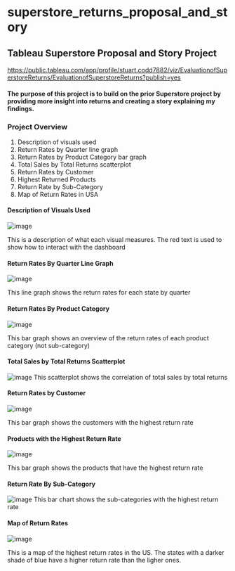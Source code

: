 # superstore_returns_proposal_and_story

## Tableau Superstore Proposal and Story Project
https://public.tableau.com/app/profile/stuart.codd7882/viz/EvaluationofSuperstoreReturns/EvaluationofSuperstoreReturns?publish=yes
#### The purpose of this project is to build on the prior Superstore project by providing more insight into returns and creating a story explaining my findings.

### Project Overview
1. Description of visuals used
2. Return Rates by Quarter line graph
3. Return Rates by Product Category bar graph
4. Total Sales by Total Returns scatterplot
5. Return Rates by Customer 
6. Highest Returned Products
7. Return Rate by Sub-Category
8. Map of Return Rates in USA

#### Description of Visuals Used
![image](https://github.com/user-attachments/assets/386ed269-e8b1-4963-b2cb-4fd836e7d5c3)

This is a description of what each visual measures. The red text is used to show how to interact with the dashboard

#### Return Rates By Quarter Line Graph

![image](https://github.com/user-attachments/assets/1f4e56d1-5b8e-4351-9ee5-acb9228b96c5)

This line graph shows the return rates for each state by quarter

#### Return Rates By Product Category

![image](https://github.com/user-attachments/assets/9652f9fe-70bb-4d11-88d9-d0ad1285110d)

This bar graph shows an overview of the return rates of each product category (not sub-category)

#### Total Sales by Total Returns Scatterplot
![image](https://github.com/user-attachments/assets/a9dfa864-3db3-449d-b73f-98b0120f08a0)
This scatterplot shows the correlation of total sales by total returns

#### Return Rates by Customer
![image](https://github.com/user-attachments/assets/52d5dd21-6c76-4d9a-ae4f-27f65aa07d73)

This bar graph shows the customers with the highest return rate

#### Products with the Highest Return Rate
![image](https://github.com/user-attachments/assets/903857fc-d1f8-4cdc-a757-a49b8cc0cfe1)

This bar graph shows the products that have the highest return rate

#### Return Rate By Sub-Category
![image](https://github.com/user-attachments/assets/c5090a14-b169-42f2-863c-7f2fa155dd65)
This bar chart shows the sub-categories with the highest return rate

#### Map of Return Rates
![image](https://github.com/user-attachments/assets/25831796-e1ec-4f85-b62c-d738731d0b37)

This is a map of the highest return rates in the US. The states with a darker shade of blue have a higher return rate than the ligher ones.









